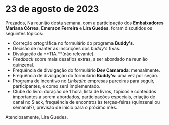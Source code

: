 # 23 de agosto de 2023

Prezados,
Na reunião desta semana, com a participação dos **Embaixadores** **Mariana Côrrea**, **Emerson Ferreira** e **Lira Guedes**, foram discutidos os seguintes tópicos:
- Correção ortográfica no formulário do programa **Buddy's**.
- Decisão de manter as inscrições dos *buddy's* fixas.
- Divulgação da **TIA **(não relevante).
- *Feedback* sobre mais desafios extras, a ser abordado na reunião quinzenal.
- Frequência de divulgação do formulário **Dev Camarada**: mensalmente.
- Frequência de divulgação do formulário **Buddy's**: uma vez por seção.
- Programa de incentivo no *LinkedIn*: empresas parceiras para seguir, participantes, e como será implementado.
- Clube do livro: duração de 1 hora, lista de livros, tópicos e conteúdos importantes a serem abordados, participações especiais, criação de canal no Slack, frequência de encontros às terças-feiras (quinzenal ou semanal?), previsão de início para o próximo mês.

Atenciosamente, Lira Guedes.
